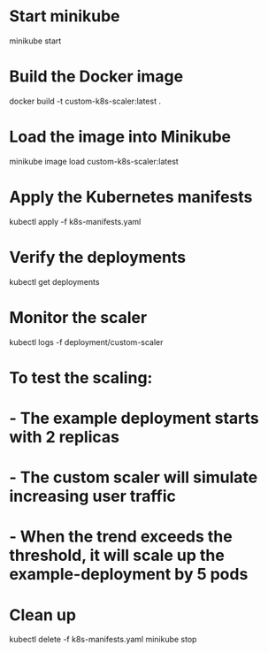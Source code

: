 # Start minikube
minikube start
# Build the Docker image
docker build -t custom-k8s-scaler:latest .

# Load the image into Minikube
minikube image load custom-k8s-scaler:latest

# Apply the Kubernetes manifests
kubectl apply -f k8s-manifests.yaml

# Verify the deployments
kubectl get deployments

# Monitor the scaler
kubectl logs -f deployment/custom-scaler

# To test the scaling:
# - The example deployment starts with 2 replicas
# - The custom scaler will simulate increasing user traffic
# - When the trend exceeds the threshold, it will scale up the example-deployment by 5 pods

# Clean up
kubectl delete -f k8s-manifests.yaml
minikube stop
